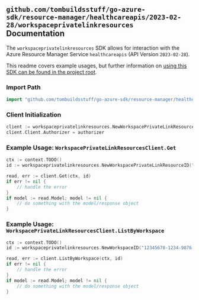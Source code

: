 
## `github.com/tombuildsstuff/go-azure-sdk/resource-manager/healthcareapis/2023-02-28/workspaceprivatelinkresources` Documentation

The `workspaceprivatelinkresources` SDK allows for interaction with the Azure Resource Manager Service `healthcareapis` (API Version `2023-02-28`).

This readme covers example usages, but further information on [using this SDK can be found in the project root](https://github.com/tombuildsstuff/go-azure-sdk/tree/main/docs).

### Import Path

```go
import "github.com/tombuildsstuff/go-azure-sdk/resource-manager/healthcareapis/2023-02-28/workspaceprivatelinkresources"
```


### Client Initialization

```go
client := workspaceprivatelinkresources.NewWorkspacePrivateLinkResourcesClientWithBaseURI("https://management.azure.com")
client.Client.Authorizer = authorizer
```


### Example Usage: `WorkspacePrivateLinkResourcesClient.Get`

```go
ctx := context.TODO()
id := workspaceprivatelinkresources.NewWorkspacePrivateLinkResourceID("12345678-1234-9876-4563-123456789012", "example-resource-group", "workspaceValue", "privateLinkResourceValue")

read, err := client.Get(ctx, id)
if err != nil {
	// handle the error
}
if model := read.Model; model != nil {
	// do something with the model/response object
}
```


### Example Usage: `WorkspacePrivateLinkResourcesClient.ListByWorkspace`

```go
ctx := context.TODO()
id := workspaceprivatelinkresources.NewWorkspaceID("12345678-1234-9876-4563-123456789012", "example-resource-group", "workspaceValue")

read, err := client.ListByWorkspace(ctx, id)
if err != nil {
	// handle the error
}
if model := read.Model; model != nil {
	// do something with the model/response object
}
```
